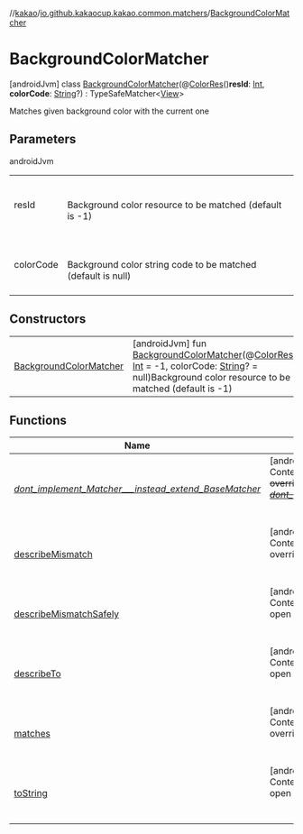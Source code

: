 //[kakao](../../../index.md)/[io.github.kakaocup.kakao.common.matchers](../index.md)/[BackgroundColorMatcher](index.md)



# BackgroundColorMatcher  
 [androidJvm] class [BackgroundColorMatcher](index.md)(@[ColorRes](https://developer.android.com/reference/kotlin/androidx/annotation/ColorRes.html)()**resId**: [Int](https://kotlinlang.org/api/latest/jvm/stdlib/kotlin/-int/index.html), **colorCode**: [String](https://kotlinlang.org/api/latest/jvm/stdlib/kotlin/-string/index.html)?) : TypeSafeMatcher<[View](https://developer.android.com/reference/kotlin/android/view/View.html)> 

Matches given background color with the current one

   


## Parameters  
  
androidJvm  
  
| | |
|---|---|
| <a name="io.github.kakaocup.kakao.common.matchers/BackgroundColorMatcher///PointingToDeclaration/"></a>resId| <a name="io.github.kakaocup.kakao.common.matchers/BackgroundColorMatcher///PointingToDeclaration/"></a><br><br>Background color resource to be matched (default is -1)<br><br>|
| <a name="io.github.kakaocup.kakao.common.matchers/BackgroundColorMatcher///PointingToDeclaration/"></a>colorCode| <a name="io.github.kakaocup.kakao.common.matchers/BackgroundColorMatcher///PointingToDeclaration/"></a><br><br>Background color string code to be matched (default is null)<br><br>|
  


## Constructors  
  
| | |
|---|---|
| <a name="io.github.kakaocup.kakao.common.matchers/BackgroundColorMatcher/BackgroundColorMatcher/#kotlin.Int#kotlin.String?/PointingToDeclaration/"></a>[BackgroundColorMatcher](-background-color-matcher.md)| <a name="io.github.kakaocup.kakao.common.matchers/BackgroundColorMatcher/BackgroundColorMatcher/#kotlin.Int#kotlin.String?/PointingToDeclaration/"></a> [androidJvm] fun [BackgroundColorMatcher](-background-color-matcher.md)(@[ColorRes](https://developer.android.com/reference/kotlin/androidx/annotation/ColorRes.html)()resId: [Int](https://kotlinlang.org/api/latest/jvm/stdlib/kotlin/-int/index.html) = -1, colorCode: [String](https://kotlinlang.org/api/latest/jvm/stdlib/kotlin/-string/index.html)? = null)Background color resource to be matched (default is -1)   <br>|


## Functions  
  
|  Name |  Summary | 
|---|---|
| <a name="org.hamcrest/BaseMatcher/_dont_implement_Matcher___instead_extend_BaseMatcher_/#/PointingToDeclaration/"></a>[_dont_implement_Matcher___instead_extend_BaseMatcher_](../-view-pager2-adapter-size-matcher/index.md#1188943711%2FFunctions%2F34310170)| <a name="org.hamcrest/BaseMatcher/_dont_implement_Matcher___instead_extend_BaseMatcher_/#/PointingToDeclaration/"></a>[androidJvm]  <br>Content  <br>~~override~~ ~~fun~~ [~~_dont_implement_Matcher___instead_extend_BaseMatcher_~~](../-view-pager2-adapter-size-matcher/index.md#1188943711%2FFunctions%2F34310170)~~(~~~~)~~  <br><br><br>|
| <a name="org.hamcrest/TypeSafeMatcher/describeMismatch/#kotlin.Any#org.hamcrest.Description/PointingToDeclaration/"></a>[describeMismatch](../-text-input-layout-hint-enabled-matcher/index.md#334181509%2FFunctions%2F34310170)| <a name="org.hamcrest/TypeSafeMatcher/describeMismatch/#kotlin.Any#org.hamcrest.Description/PointingToDeclaration/"></a>[androidJvm]  <br>Content  <br>override fun [describeMismatch](../-text-input-layout-hint-enabled-matcher/index.md#334181509%2FFunctions%2F34310170)(p0: [Any](https://kotlinlang.org/api/latest/jvm/stdlib/kotlin/-any/index.html), p1: Description)  <br><br><br>|
| <a name="org.hamcrest/TypeSafeMatcher/describeMismatchSafely/#android.view.View#org.hamcrest.Description/PointingToDeclaration/"></a>[describeMismatchSafely](../-text-input-layout-hint-enabled-matcher/index.md#-1946039083%2FFunctions%2F34310170)| <a name="org.hamcrest/TypeSafeMatcher/describeMismatchSafely/#android.view.View#org.hamcrest.Description/PointingToDeclaration/"></a>[androidJvm]  <br>Content  <br>open fun [describeMismatchSafely](../-text-input-layout-hint-enabled-matcher/index.md#-1946039083%2FFunctions%2F34310170)(p0: [View](https://developer.android.com/reference/kotlin/android/view/View.html), p1: Description)  <br><br><br>|
| <a name="io.github.kakaocup.kakao.common.matchers/BackgroundColorMatcher/describeTo/#org.hamcrest.Description/PointingToDeclaration/"></a>[describeTo](describe-to.md)| <a name="io.github.kakaocup.kakao.common.matchers/BackgroundColorMatcher/describeTo/#org.hamcrest.Description/PointingToDeclaration/"></a>[androidJvm]  <br>Content  <br>open override fun [describeTo](describe-to.md)(description: Description)  <br><br><br>|
| <a name="org.hamcrest/TypeSafeMatcher/matches/#kotlin.Any/PointingToDeclaration/"></a>[matches](../-text-input-layout-hint-enabled-matcher/index.md#-1371377999%2FFunctions%2F34310170)| <a name="org.hamcrest/TypeSafeMatcher/matches/#kotlin.Any/PointingToDeclaration/"></a>[androidJvm]  <br>Content  <br>override fun [matches](../-text-input-layout-hint-enabled-matcher/index.md#-1371377999%2FFunctions%2F34310170)(p0: [Any](https://kotlinlang.org/api/latest/jvm/stdlib/kotlin/-any/index.html)): [Boolean](https://kotlinlang.org/api/latest/jvm/stdlib/kotlin/-boolean/index.html)  <br><br><br>|
| <a name="org.hamcrest/BaseMatcher/toString/#/PointingToDeclaration/"></a>[toString](../-view-pager2-adapter-size-matcher/index.md#-908184799%2FFunctions%2F34310170)| <a name="org.hamcrest/BaseMatcher/toString/#/PointingToDeclaration/"></a>[androidJvm]  <br>Content  <br>open override fun [toString](../-view-pager2-adapter-size-matcher/index.md#-908184799%2FFunctions%2F34310170)(): [String](https://kotlinlang.org/api/latest/jvm/stdlib/kotlin/-string/index.html)  <br><br><br>|

